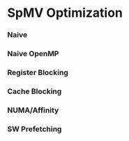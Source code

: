 # SpMV Optimization

### Naive

### Naive OpenMP

### Register Blocking

### Cache Blocking

### NUMA/Affinity

### SW Prefetching


